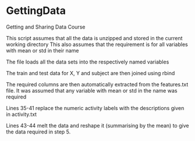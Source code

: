 GettingData
===========

Getting and Sharing Data Course

This script assumes that all the data is unzipped and stored in the current working directory
This also assumes that the requirement is for all variables with mean or std in their name

The file loads all the data sets into the respectively named variables

The train and test data for X, Y and subject are then joined using rbind

The required columns are then automatically extracted from the features.txt file. It was assumed that any variable with mean or std in the name was required

Lines 35-41 replace the numeric activity labels with the descriptions given in activity.txt

Lines 43-44 melt the data and reshape it (summarising by the mean) to give the data required in step 5.
